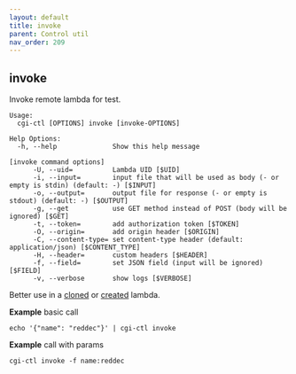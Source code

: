 ```yaml
---
layout: default
title: invoke
parent: Control util
nav_order: 209
---
```


## invoke

Invoke remote lambda for test. 

```
Usage:
  cgi-ctl [OPTIONS] invoke [invoke-OPTIONS]

Help Options:
  -h, --help              Show this help message

[invoke command options]
      -U, --uid=          Lambda UID [$UID]
      -i, --input=        input file that will be used as body (- or empty is stdin) (default: -) [$INPUT]
      -o, --output=       output file for response (- or empty is stdout) (default: -) [$OUTPUT]
      -g, --get           use GET method instead of POST (body will be ignored) [$GET]
      -t, --token=        add authorization token [$TOKEN]
      -O, --origin=       add origin header [$ORIGIN]
      -C, --content-type= set content-type header (default: application/json) [$CONTENT_TYPE]
      -H, --header=       custom headers [$HEADER]
      -f, --field=        set JSON field (input will be ignored) [$FIELD]
      -v, --verbose       show logs [$VERBOSE]
```

Better use in a [cloned](../clone) or [created](../create) lambda.

**Example** basic call

```
echo '{"name": "reddec"}' | cgi-ctl invoke
```

**Example** call with params

```
cgi-ctl invoke -f name:reddec
```
